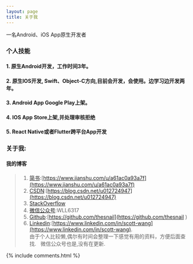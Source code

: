 ```yaml
---
layout: page
title: 关于我 
---
```

一名Android、iOS App原生开发者

### 个人技能
#### 1. 原生Android开发，工作时间3年。
#### 2. 原生IOS开发, Swift、Object-C方向,目前会开发，会使用。边学习边开发两年。
#### 3. Android App Google Play上架。
#### 4. IOS App Store上架,并处理审核拒绝
#### 5. React Native或者Flutter跨平台App开发

### 关于我:
#### 我的博客
>1. [简书](https://www.jianshu.com/u/a61ac0a93a7f):[https://www.jianshu.com/u/a61ac0a93a7f](https://www.jianshu.com/u/a61ac0a93a7f)
>2. [CSDN](https://blog.csdn.net/u012724947):[https://blog.csdn.net/u012724947](https://blog.csdn.net/u012724947)
>3. [StackOverflow]()
>4. [微信公众号](WLL6317):WLL6317
>5. [Github](https://github.com/thesnail):[https://github.com/thesnail](https://github.com/thesnail   )
>6. [Linkedin](https://www.linkedin.com/in/scott-wang):[https://www.linkedin.com/in/scott-wang](https://www.linkedin.com/in/scott-wang).  
由于个人比较懒,偶尔有时间会整理一下感觉有用的资料，方便后面查找.   
微信公众号也是,没有在更新.   

{% include comments.html %}



